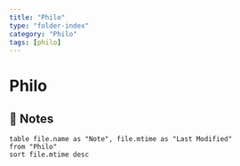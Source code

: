 ```yaml
---
title: "Philo"
type: "folder-index"
category: "Philo"
tags: [philo]
---
```


# Philo

## 📄 Notes
```dataview
table file.name as "Note", file.mtime as "Last Modified"
from "Philo"
sort file.mtime desc
```
